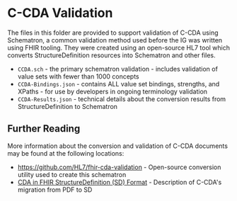 # C-CDA Validation
The files in this folder are provided to support validation of C-CDA using Schematron, a common validation method used before the IG was written using FHIR tooling. They were created using an open-source HL7 tool which converts StructureDefinition resources into Schematron and other files.

- `CCDA.sch` - the primary schematron validation - includes validation of value sets with fewer than 1000 concepts
- `CCDA-Bindings.json` - contains ALL value set bindings, strengths, and XPaths - for use by developers in ongoing terminology validation
- `CCDA-Results.json` - technical details about the conversion results from StructureDefinition to Schematron

## Further Reading
More information about the conversion and validation of C-CDA documents may be found at the following locations:

- https://github.com/HL7/fhir-cda-validation - Open-source conversion utility used to create this schematron
- [CDA in FHIR StructureDefinition (SD) Format](https://confluence.hl7.org/x/CwZCDg) - Description of C-CDA's migration from PDF to SD
